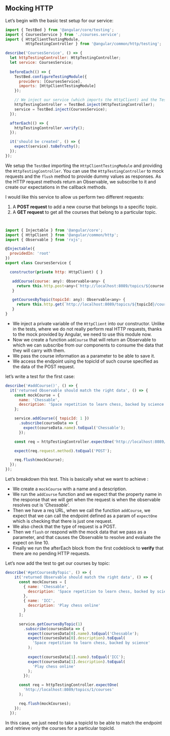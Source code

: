 ## Mocking HTTP

Let’s begin with the basic test setup for our service:

```javascript
import { TestBed } from '@angular/core/testing';
import { CoursesService } from './courses.service';
import { HttpClientTestingModule,
         HttpTestingController } from '@angular/common/http/testing';

describe('CoursesService', () => {
  let httpTestingController: HttpTestingController;
  let service: CoursesService;
  
  beforeEach(() => {
    TestBed.configureTestingModule({
      providers: [CoursesService],
      imports: [HttpClientTestingModule]
    });

    // We inject our service (which imports the HttpClient) and the Test Controller
    httpTestingController = TestBed.inject(HttpTestingController);
    service = TestBed.inject(CoursesService);
  });

  afterEach(() => {
    httpTestingController.verify();
  });

  it('should be created', () => {
    expect(service).toBeTruthy();
  });
});
```

We setup the `TestBed` importing the `HttpClientTestingModule` and providing the `HttpTestingController`.
You can use the `HttpTestingController` to mock requests and the `flush` method to provide dummy values as responses. As the HTTP request methods return an Observable, we subscribe to it and create our expectations in the callback methods.

I would like this service to allow us perform two different requests:

1. A **POST request** to add a new course that belongs to a specific topic.
2. A **GET request** to get all the courses that belong to a particular topic.

```javascript


import { Injectable } from '@angular/core';
import { HttpClient } from '@angular/common/http';
import { Observable } from 'rxjs';

@Injectable({
  providedIn: 'root'
})
export class CoursesService {

  constructor(private http: HttpClient) { }

   addCourse(course: any): Observable<any> {
     return this.http.post<any>(`http://localhost:8089/topics/${course.topicId}/courses`, course);
   }

   getCoursesByTopic(topicId: any): Observable<any> {
     return this.http.get(`http://localhost:8089/topics/${topicId}/courses`);
   }
}
```

- We inject a private variable of the `HttpClient` into our constructor. Unlike in the tests, where we do not really perform real HTTP requests, thanks to the mock provided by Angular, we need to use this module now.
- Now we create a function `addCourse` that will return an Observable to which we can subscribe from our components to consume the data that they will carry with them.
- We pass the course information as a parameter to be able to save it.
- We access the endpoint using the topicId of such course specified as the data of the POST request.

let’s write a test for the first case:

```javascript
describe('#addCourse()', () => {
  it('returned Observable should match the right data', () => {
    const mockCourse = {
      name: 'Chessable',
      description: 'Space repetition to learn chess, backed by science'
    };

    service.addCourse({ topicId: 1 })
      .subscribe(courseData => {
        expect(courseData.name).toEqual('Chessable');
      });

    const req = httpTestingController.expectOne('http://localhost:8089/topics/1/courses');

    expect(req.request.method).toEqual('POST');

    req.flush(mockCourse);
  });
});
```

Let’s breakdown this test. This is basically what we want to achieve :

- We create a `mockCourse` with a name and a description.
- We run the `addCourse` function and we expect that the property name in the response that we will get when the request is when the observable resolves out is ‘*Chessable*’.
- Then we have a req URL, when we call the function `addCourse`, we expect that we can call the endpoint defined as a param of `expectOne` which is checking that there is just one request.
- We also check that the type of request is a POST.
- Then we `flush` or respond with the mock data that we pass as a parameter, and that causes the Observable to resolve and evaluate the expect on line 10.
- Finally we run the afterEach block from the first codeblock to **verify** that there are no pending HTTP requests.

Let’s now add the test to get our courses by topic:

```javascript
describe('#getCoursesByTopic', () => {
    it('returned Observable should match the right data', () => {
      const mockCourses = [
        { name: 'Chessable',
          description: 'Space repetition to learn chess, backed by science'
        },
        { name: 'ICC',
          description: 'Play chess online'
        }
      ];

      service.getCoursesByTopic(1)
        .subscribe(coursesData => {
          expect(coursesData[0].name).toEqual('Chessable');
          expect(coursesData[0].description).toEqual(
            'Space repetition to learn chess, backed by science'
          );
          
          expect(coursesData[1].name).toEqual('ICC');
          expect(coursesData[1].description).toEqual(
            'Play chess online'
          );
        });

      const req = httpTestingController.expectOne(
        'http://localhost:8089/topics/1/courses'
      );

      req.flush(mockCourses);
    });
  });
```

In this case, we just need to take a topicId to be able to match the endpoint and retrieve only the courses for a particular topicId.
